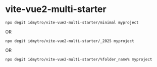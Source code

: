 # vite-vue2-multi-starter

```
npx degit idmytro/vite-vue2-multi-starter/minimal myproject
```

OR

```
npx degit idmytro/vite-vue2-multi-starter/_2025 myproject
```


OR

```
npx degit idmytro/vite-vue2-multi-starter/%folder_name% myproject
```
